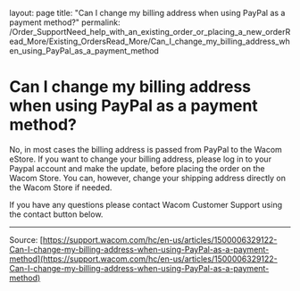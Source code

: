 layout: page
title: "Can I change my billing address when using PayPal as a payment method?"
permalink: /Order_SupportNeed_help_with_an_existing_order_or_placing_a_new_orderRead_More/Existing_OrdersRead_More/Can_I_change_my_billing_address_when_using_PayPal_as_a_payment_method

# Can I change my billing address when using PayPal as a payment method?

No, in most cases the billing address is passed from PayPal to the Wacom eStore. If you want to change your billing address, please log in to your Paypal account and make the update, before placing the order on the Wacom Store. You can, however, change your shipping address directly on the Wacom Store if needed.


If you have any questions please contact Wacom Customer Support using the contact button below.

---
Source: [https://support.wacom.com/hc/en-us/articles/1500006329122-Can-I-change-my-billing-address-when-using-PayPal-as-a-payment-method](https://support.wacom.com/hc/en-us/articles/1500006329122-Can-I-change-my-billing-address-when-using-PayPal-as-a-payment-method)
